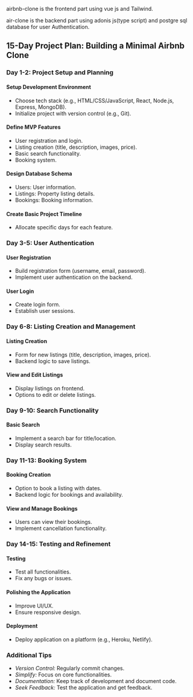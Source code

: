 airbnb-clone is the frontend part using vue js and Tailwind.

air-clone is the backend part using adonis js(type script) and postgre sql database for user Authentication.


## 15-Day Project Plan: Building a Minimal Airbnb Clone

### Day 1-2: Project Setup and Planning

#### Setup Development Environment
- Choose tech stack (e.g., HTML/CSS/JavaScript, React, Node.js, Express, MongoDB).
- Initialize project with version control (e.g., Git).

#### Define MVP Features
- User registration and login.
- Listing creation (title, description, images, price).
- Basic search functionality.
- Booking system.

#### Design Database Schema
- Users: User information.
- Listings: Property listing details.
- Bookings: Booking information.

#### Create Basic Project Timeline
- Allocate specific days for each feature.

### Day 3-5: User Authentication

#### User Registration
- Build registration form (username, email, password).
- Implement user authentication on the backend.

#### User Login
- Create login form.
- Establish user sessions.

### Day 6-8: Listing Creation and Management

#### Listing Creation
- Form for new listings (title, description, images, price).
- Backend logic to save listings.

#### View and Edit Listings
- Display listings on frontend.
- Options to edit or delete listings.

### Day 9-10: Search Functionality

#### Basic Search
- Implement a search bar for title/location.
- Display search results.

### Day 11-13: Booking System

#### Booking Creation
- Option to book a listing with dates.
- Backend logic for bookings and availability.

#### View and Manage Bookings
- Users can view their bookings.
- Implement cancellation functionality.

### Day 14-15: Testing and Refinement

#### Testing
- Test all functionalities.
- Fix any bugs or issues.

#### Polishing the Application
- Improve UI/UX.
- Ensure responsive design.

#### Deployment
- Deploy application on a platform (e.g., Heroku, Netlify).

### Additional Tips
- *Version Control:* Regularly commit changes.
- *Simplify:* Focus on core functionalities.
- *Documentation:* Keep track of development and document code.
- *Seek Feedback:* Test the application and get feedback.
